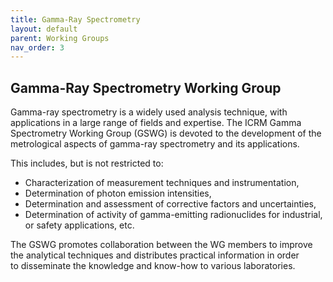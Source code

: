 ```yaml
---
title: Gamma-Ray Spectrometry
layout: default
parent: Working Groups
nav_order: 3
---
```


## Gamma-Ray Spectrometry Working Group

Gamma-ray spectrometry is a widely used analysis technique, with applications in
a large range of fields and expertise. The ICRM Gamma Spectrometry Working Group
(GSWG) is devoted to the development of the metrological aspects of gamma-ray
spectrometry and its applications.

This includes, but is not restricted to:

- Characterization of measurement techniques and instrumentation,
- Determination of photon emission intensities,
- Determination and assessment of corrective factors and uncertainties,
- Determination of activity of gamma-emitting radionuclides for industrial, or
  safety applications, etc.

The GSWG promotes collaboration between the WG members to improve the analytical
techniques and distributes practical information in order to disseminate the
knowledge and know-how to various laboratories.
